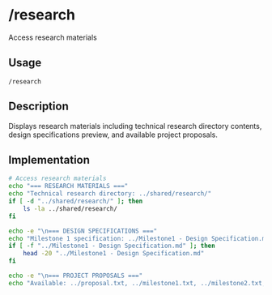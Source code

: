 # /research

Access research materials

## Usage
```
/research
```

## Description
Displays research materials including technical research directory contents, design specifications preview, and available project proposals.

## Implementation
```bash
# Access research materials
echo "=== RESEARCH MATERIALS ==="
echo "Technical research directory: ../shared/research/"
if [ -d "../shared/research/" ]; then
    ls -la ../shared/research/
fi

echo -e "\n=== DESIGN SPECIFICATIONS ==="
echo "Milestone 1 specification: ../Milestone1 - Design Specification.md"
if [ -f "../Milestone1 - Design Specification.md" ]; then
    head -20 "../Milestone1 - Design Specification.md"
fi

echo -e "\n=== PROJECT PROPOSALS ==="
echo "Available: ../proposal.txt, ../milestone1.txt, ../milestone2.txt, ../milestone3.txt"
```